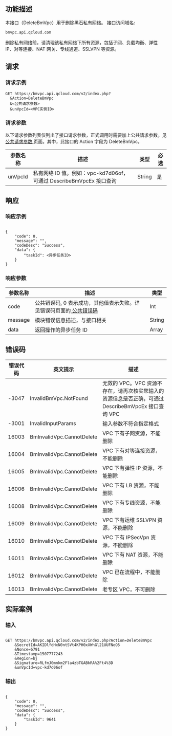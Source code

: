 ## 功能描述
 
本接口（DeleteBmVpc）用于删除黑石私有网络。
接口访问域名:

```
bmvpc.api.qcloud.com
```

删除私有网络前，请清理该私有网络下所有资源，包括子网、负载均衡、弹性 IP、对等连接、NAT 网关、专线通道、SSLVPN 等资源。

## 请求

### 请求示例

```
GET https://bmvpc.api.qcloud.com/v2/index.php?
  &Action=DeleteBmVpc
  &<公共请求参数>
  &unVpcId=<VPC实例ID>

```

### 请求参数

 以下请求参数列表仅列出了接口请求参数，正式调用时需要加上公共请求参数。见<a href="/doc/api/229/6976" title="公共请求参数"> 公共请求参数 </a>页面。其中，此接口的 Action 字段为 DeleteBmVpc。

| 参数名称 | 描述 | 类型 | 必选 |
|---------|---------|---------|---------|
| unVpcId | 私有网络 ID 值。例如：vpc-kd7d06of，可通过 DescribeBmVpcEx 接口查询 | String | 是 |
 

## 响应

### 响应示例

```

{
    "code": 0,
    "message": "",
    "codeDesc": "Success",
	"data": {
        "taskId": <异步任务ID>
    }
}

```
### 响应参数

| 参数名称 | 描述 | 类型 |
|---------|---------|---------|
| code | 公共错误码, 0 表示成功，其他值表示失败。详见错误码页面的<a href="/document/product/386/6725" title="公共错误码"> 公共错误码 </a> | Int |
| message | 模块错误信息描述，与接口相关 | String |
| data | 返回操作的异步任务 ID | Array |

## 错误码
 
| 错误代码 |英文提示| 描述 |
|--------|---------|---------|
| -3047  | InvalidBmVpc.NotFound | 无效的 VPC。VPC 资源不存在，请再次核实您输入的资源信息是否正确，可通过 DescribeBmVpcEx 接口查询 VPC |
| -3001  | InvalidInputParams | 输入参数不符合指定格式 |
| 16003  | BmInvalidVpc.CannotDelete | VPC 下有子网资源，不能删除|
| 16004  | BmInvalidVpc.CannotDelete | VPC 下有对等连接资源，不能删除 |
| 16005  | BmInvalidVpc.CannotDelete | VPC 下有弹性 IP 资源，不能删除 |
| 16006  | BmInvalidVpc.CannotDelete | VPC 下有 LB 资源，不能删除 |
| 16008  | BmInvalidVpc.CannotDelete | VPC 下有专线资源，不能删除 |
| 16009  | BmInvalidVpc.CannotDelete | VPC 下有运维 SSLVPN 资源，不能删除 |
| 16010  | BmInvalidVpc.CannotDelete | VPC 下有 IPSecVpn 资源，不能删除 |
| 16011 | BmInvalidVpc.CannotDelete | VPC 下有 NAT 资源，不能删除 |
| 16012 | BmInvalidVpc.CannotDelete | VPC 已在流程中，不能删除 |
| 16013 | BmInvalidVpc.CannotDelete | 老专区 VPC，不可删除 |

## 实际案例

### 输入
```

GET https://bmvpc.api.qcloud.com/v2/index.php?Action=DeleteBmVpc
	&SecretId=AKIDlfdHxN0ntSVt4KPH0xXWnGl21UUFNoO5
    &Nonce=6791
    &Timestamp=1507777243
    &Region=bj
    &Signature=RLfmJ0mnkm2Fla4zbTGABkRA%2Ft4%3D
	&unVpcId=vpc-kd7d06of
```

### 输出
```

{
    "code": 0,
    "message": "",
    "codeDesc": "Success",
	"data": {
        "taskId": 9641
    }
}

```

